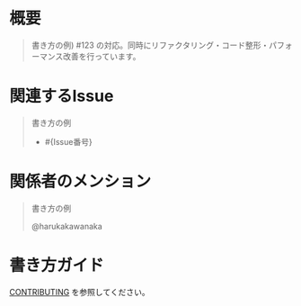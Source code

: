 # 概要
> 書き方の例) #123 の対応。同時にリファクタリング・コード整形・パフォーマンス改善を行っています。

# 関連するIssue
> 書き方の例
> 
> - #{Issue番号}

# 関係者のメンション
> 書き方の例
>
> @harukakawanaka 

# 書き方ガイド
[CONTRIBUTING](https://github.com/harukakawanaka/docker-sample/blob/master/.github/CONTRIBUTING.md) を参照してください。
